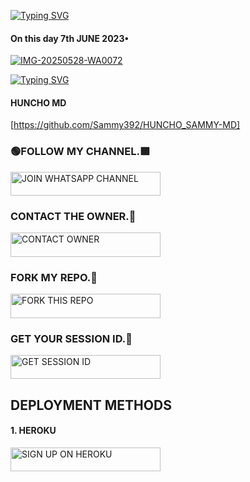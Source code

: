 <a href="https://git.io/typing-svg"><img src="https://readme-typing-svg.demolab.com?font=Pacifico&pause=1000&color=275BFF&width=435&lines=Welcome+To+Huncho+Tech;HUNCHO-XMD+a+powerful+WhatsApp+Bot+;Created+by+Huncho+254769569210" alt="Typing SVG" /></a>

 #### On this day 7th JUNE 2023•
 
 <a href="https://ibb.co/Z6s1Zthr"><img src="https://i.ibb.co/8D34hTjw/IMG-20250528-WA0072.jpg" alt="IMG-20250528-WA0072" border="0"></a>

<a href="https://git.io/typing-svg"><img src="https://readme-typing-svg.demolab.com?font=Dancing+script&pause=1000&color=FF6547&width=435&lines=HUNCHO+MD+IS+100%25+SAFE+ON+HEROKU;Deploy+now+%26+ENJOY" alt="Typing SVG" /></a>


#### HUNCHO MD 
 [https://github.com/Sammy392/HUNCHO_SAMMY-MD]

### 🟢FOLLOW MY CHANNEL.🟩

<a href="https://whatsapp.com/channel/0029Vb61XuIKgsNt6yv9Sc2y">
  <img title="JOIN WHATSAPP CHANNEL" src="https://img.shields.io/badge/JOIN%20WHATSAPP%20CHANNEL-green?color=25D366&style=for-the-badge&logo=whatsapp&logoColor=white" width="240" height="38.45"/>
</a>


### CONTACT THE OWNER.🤩

<a href="https://wa.me/254769569210">
  <img title="CONTACT OWNER" src="https://img.shields.io/badge/CONTACT%20OWNER-green?color=25D366&style=for-the-badge&logo=whatsapp&logoColor=white" width="240" height="38.45"/>
</a>


### FORK MY REPO.💎

<a href="https://github.com/Sammy392/HUNCHO_SAMMY-MD/fork">
  <img title="FORK THIS REPO" src="https://img.shields.io/badge/FORK%20THIS%20REPO-black?color=black&style=for-the-badge&logo=github&logoColor=white" width="240" height="38.45"/>
</a>


### GET YOUR SESSION ID.🤪

<a href="https://hunchosession.onrender.com/pair">
  <img title="GET SESSION ID" src="https://img.shields.io/badge/GET%20SESSION%20ID-pink?color=pink&style=for-the-badge&logo=porsche&logoColor=pink" width="240" height="38.45"/>
</a>


##           DEPLOYMENT METHODS
#### 1. HEROKU 
<a href="https://signup.heroku.com/">
  <img title="SIGN UP ON HEROKU" src="https://img.shields.io/badge/SIGN%20UP%20ON%20HEROKU-430098?color=430098&style=for-the-badge&logo=heroku&logoColor=white" width="240" height="38.45"/>
</a>
